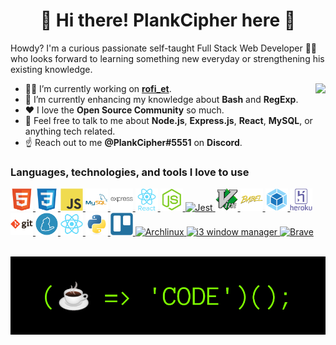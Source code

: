 <h1 align="center">👋 Hi there! PlankCipher here 🤝</h1>

Howdy? I'm a curious passionate self-taught Full Stack Web Developer 👨‍💻 who looks forward to learning something new everyday or strengthening his existing knowledge.

<img src="https://github-readme-stats.vercel.app/api?username=plankcipher&count_private=true&show_icons=true&include_all_commits=true&theme=chartreuse-dark&custom_title=PlankCipher's%20GitHub%20Stats" align="right">

- 👨‍💻 I’m currently working on **[rofi_et](https://github.com/PlankCipher/rofi_et)**.
- 🌱 I’m currently enhancing my knowledge about **Bash** and **RegExp**.
- ❤️ I love the **Open Source Community** so much.
- 💬 Feel free to talk to me about **Node.js**, **Express.js**, **React**, **MySQL**, or anything tech related.
- ☝️ Reach out to me **@PlankCipher#5551** on **Discord**.

### Languages, technologies, and tools I love to use

<!-- HTML -->
<a href="https://developer.mozilla.org/en-us/docs/Web/HTML">
  <img alt="HTML5" src="https://raw.githubusercontent.com/devicons/devicon/master/icons/html5/html5-original.svg" width="36" height="36">
</a>

<!-- CSS -->
<a href="https://developer.mozilla.org/en-us/docs/Web/CSS">
  <img alt="CSS3" src="https://raw.githubusercontent.com/devicons/devicon/master/icons/css3/css3-original.svg" width="36" height="36">
</a>

<!-- JavaScript -->
<a href="https://developer.mozilla.org/en-us/docs/Web/JavaScript">
  <img alt="JavaScript" src="https://raw.githubusercontent.com/devicons/devicon/master/icons/javascript/javascript-original.svg" width="36" height="36">
</a>

<!-- MySQL -->
<a href="https://www.mysql.com/">
  <img alt="MySQL" src="https://raw.githubusercontent.com/devicons/devicon/master/icons/mysql/mysql-original-wordmark.svg" width="36" height="36">
</a>

<!-- Express -->
<a href=https://expressjs.com/>
  <img alt="Express.js" src="https://raw.githubusercontent.com/devicons/devicon/master/icons/express/express-original-wordmark.svg" width="36" height="36">
</a>

<!-- React -->
<a href="https://reactjs.org/">
  <img alt="React" src="https://raw.githubusercontent.com/devicons/devicon/master/icons/react/react-original-wordmark.svg" width="36" height="36">
</a>

<!-- Node.js -->
<a href="https://nodejs.org/en/">
  <img alt="Node.js" src="https://raw.githubusercontent.com/devicons/devicon/master/icons/nodejs/nodejs-original.svg" width="36" height="36">
</a>

<!-- Jest -->
<a href="https://jestjs.io/">
  <img alt="Jest" src="https://raw.githubusercontent.com/facebook/jest/master/website/static/img/jest.png" width="36" height="36">
</a>

<!-- Vim -->
<a href="https://www.vim.org/">
  <img alt="Vim" src="https://raw.githubusercontent.com/devicons/devicon/master/icons/vim/vim-original.svg" width="36" height="36">
</a>

<!-- Babel -->
<a href="https://babeljs.io/">
  <img alt="Babel JS" src="https://raw.githubusercontent.com/devicons/devicon/master/icons/babel/babel-original.svg" width="36" height="36">
</a>

<!-- Webpack -->
<a href="https://webpack.js.org/">
  <img alt="Webpack" src="https://raw.githubusercontent.com/devicons/devicon/master/icons/webpack/webpack-original.svg" width="36" height="36">
</a>

<!-- Heroku -->
<a href="https://www.heroku.com/">
  <img alt="Heroku" src="https://raw.githubusercontent.com/devicons/devicon/master/icons/heroku/heroku-original-wordmark.svg" width="36" height="36">
</a>

<!-- Git -->
<a href="https://git-scm.com/">
  <img alt="Git" src="https://raw.githubusercontent.com/devicons/devicon/master/icons/git/git-original-wordmark.svg" width="36" height="36">
</a>

<!-- Yarn -->
<a href="https://yarnpkg.com/">
  <img alt="Yarn" src="https://raw.githubusercontent.com/devicons/devicon/master/icons/yarn/yarn-original.svg" width="36" height="36">
</a>

<!-- React Native -->
<a href="https://reactnative.dev/">
  <img alt="React Native" src="https://raw.githubusercontent.com/devicons/devicon/master/icons/react/react-original.svg" width="36" height="36">
</a>

<!-- Python -->
<a href="https://www.python.org/">
  <img alt="Python" src="https://raw.githubusercontent.com/devicons/devicon/master/icons/python/python-original.svg" width="36" height="36">
</a>

<!-- Trello -->
<a href="https://trello.com/">
  <img alt="Trello" src="https://raw.githubusercontent.com/devicons/devicon/master/icons/trello/trello-plain.svg" width="36" height="36">
</a>

<!-- Arch -->
<a href="https://archlinux.org/">
  <img alt="Archlinux" src="https://upload.wikimedia.org/wikipedia/commons/archive/a/a5/20151125181813%21Archlinux-icon-crystal-64.svg" width="36" height="36">
</a>

<!-- i3 -->
<a href="https://i3wm.org/">
  <img alt="i3 window manager" src="https://upload.wikimedia.org/wikipedia/commons/thumb/2/27/I3_window_manager_logo.svg/323px-I3_window_manager_logo.svg.png" width="36" height="36">
</a>

<!-- Brave -->
<a href="https://brave.com/">
  <img alt="Brave" src="https://brave.com/static-assets/images/brave-favicon.png" width="36" height="36">
</a>

<br>
<br>

![Code snippet](./assets/code_snippet.png)
